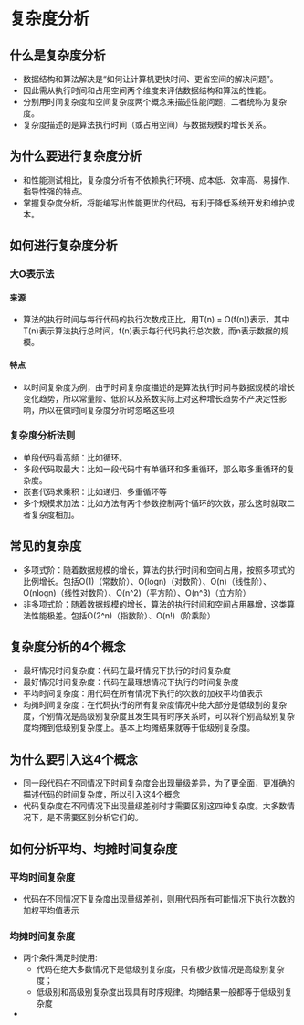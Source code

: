 # 复杂度分析

## 什么是复杂度分析

- 数据结构和算法解决是“如何让计算机更快时间、更省空间的解决问题”。
- 因此需从执行时间和占用空间两个维度来评估数据结构和算法的性能。
- 分别用时间复杂度和空间复杂度两个概念来描述性能问题，二者统称为复杂度。
- 复杂度描述的是算法执行时间（或占用空间）与数据规模的增长关系。

## 为什么要进行复杂度分析

- 和性能测试相比，复杂度分析有不依赖执行环境、成本低、效率高、易操作、指导性强的特点。
- 掌握复杂度分析，将能编写出性能更优的代码，有利于降低系统开发和维护成本。

## 如何进行复杂度分析

### 大O表示法

#### 来源

- 算法的执行时间与每行代码的执行次数成正比，用T(n) = O(f(n))表示，其中T(n)表示算法执行总时间，f(n)表示每行代码执行总次数，而n表示数据的规模。

#### 特点

- 以时间复杂度为例，由于时间复杂度描述的是算法执行时间与数据规模的增长变化趋势，所以常量阶、低阶以及系数实际上对这种增长趋势不产决定性影响，所以在做时间复杂度分析时忽略这些项

### 复杂度分析法则

- 单段代码看高频：比如循环。
- 多段代码取最大：比如一段代码中有单循环和多重循环，那么取多重循环的复杂度。
- 嵌套代码求乘积：比如递归、多重循环等
- 多个规模求加法：比如方法有两个参数控制两个循环的次数，那么这时就取二者复杂度相加。

## 常见的复杂度

- 多项式阶：随着数据规模的增长，算法的执行时间和空间占用，按照多项式的比例增长。包括O(1)（常数阶）、O(logn)（对数阶）、O(n)（线性阶）、O(nlogn)（线性对数阶）、O(n^2)（平方阶）、O(n^3)（立方阶）
- 非多项式阶：随着数据规模的增长，算法的执行时间和空间占用暴增，这类算法性能极差。包括O(2^n)（指数阶）、O(n!)（阶乘阶）

## 复杂度分析的4个概念

- 最坏情况时间复杂度：代码在最坏情况下执行的时间复杂度
- 最好情况时间复杂度：代码在最理想情况下执行的时间复杂度
- 平均时间复杂度：用代码在所有情况下执行的次数的加权平均值表示
- 均摊时间复杂度：在代码执行的所有复杂度情况中绝大部分是低级别的复杂度，个别情况是高级别复杂度且发生具有时序关系时，可以将个别高级别复杂度均摊到低级别复杂度上。基本上均摊结果就等于低级别复杂度。

## 为什么要引入这4个概念

- 同一段代码在不同情况下时间复杂度会出现量级差异，为了更全面，更准确的描述代码的时间复杂度，所以引入这4个概念
- 代码复杂度在不同情况下出现量级差别时才需要区别这四种复杂度。大多数情况下，是不需要区别分析它们的。

## 如何分析平均、均摊时间复杂度

###  平均时间复杂度
- 代码在不同情况下复杂度出现量级差别，则用代码所有可能情况下执行次数的加权平均值表示
### 均摊时间复杂度
- 两个条件满足时使用:
    - 代码在绝大多数情况下是低级别复杂度，只有极少数情况是高级别复杂度；
    - 低级别和高级别复杂度出现具有时序规律。均摊结果一般都等于低级别复杂度
- 
